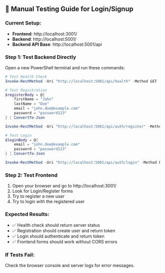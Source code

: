 ## 🧪 Manual Testing Guide for Login/Signup

### **Current Setup:**
- **Frontend**: http://localhost:3001/
- **Backend**: http://localhost:5001/
- **Backend API Base**: http://localhost:5001/api

### **Step 1: Test Backend Directly**

Open a new PowerShell terminal and run these commands:

```powershell
# Test Health Check
Invoke-RestMethod -Uri "http://localhost:5001/api/health" -Method GET

# Test Registration
$registerBody = @{
    firstName = "John"
    lastName = "Doe" 
    email = "john.doe@example.com"
    password = "password123"
} | ConvertTo-Json

Invoke-RestMethod -Uri "http://localhost:5001/api/auth/register" -Method POST -Body $registerBody -ContentType "application/json"

# Test Login
$loginBody = @{
    email = "john.doe@example.com"
    password = "password123"
} | ConvertTo-Json

Invoke-RestMethod -Uri "http://localhost:5001/api/auth/login" -Method POST -Body $loginBody -ContentType "application/json"
```

### **Step 2: Test Frontend**

1. Open your browser and go to http://localhost:3001/
2. Look for Login/Register forms
3. Try to register a new user
4. Try to login with the registered user

### **Expected Results:**
- ✅ Health check should return server status
- ✅ Registration should create user and return token
- ✅ Login should authenticate and return token
- ✅ Frontend forms should work without CORS errors

### **If Tests Fail:**
Check the browser console and server logs for error messages.